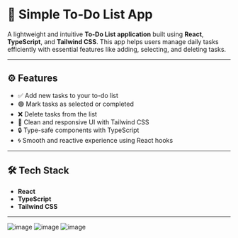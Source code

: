 # 📝 Simple To-Do List App

A lightweight and intuitive **To-Do List application** built using **React**, **TypeScript**, and **Tailwind CSS**. This app helps users manage daily tasks efficiently with essential features like adding, selecting, and deleting tasks.

---

## ⚙️ Features

- ✅ Add new tasks to your to-do list
- 🟢 Mark tasks as selected or completed
- ❌ Delete tasks from the list
- 🧼 Clean and responsive UI with Tailwind CSS
- 🔒 Type-safe components with TypeScript
- 🌀 Smooth and reactive experience using React hooks

---

## 🛠️ Tech Stack

- **React** 
- **TypeScript** 
- **Tailwind CSS** 

---

![image](https://github.com/user-attachments/assets/83e7fa1f-03f9-41eb-a8af-7bf9c9c03931)
![image](https://github.com/user-attachments/assets/1b8a5c1a-34b8-4e83-87d5-0f9697b722bd)
![image](https://github.com/user-attachments/assets/9ffa8318-abbd-4bc2-b102-c811f074c849)

